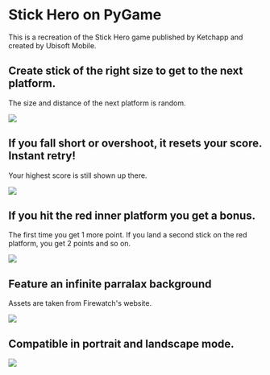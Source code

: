# Stick Hero on PyGame
This is a recreation of the Stick Hero game published by Ketchapp and created by Ubisoft Mobile.

## Create stick of the right size to get to the next platform.
The size and distance of the next platform is random.

![](https://r-entries.com/etuliens/img/Stick/1.gif)

## If you fall short or overshoot, it resets your score. Instant retry!
Your highest score is still shown up there.

![](https://r-entries.com/etuliens/img/Stick/3.gif)

## If you hit the red inner platform you get a bonus.
The first time you get 1 more point. If you land a second stick on the red platform, you get 2 points and so on.

![](https://r-entries.com/etuliens/img/Stick/2.gif)

## Feature an infinite parralax background
Assets are taken from Firewatch's website.

![](https://r-entries.com/etuliens/img/Stick/parallax2.gif)

## Compatible in portrait and landscape mode.

![](https://r-entries.com/etuliens/img/Stick/mockup.png)
